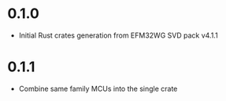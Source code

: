 # 0.1.0

- Initial Rust crates generation from EFM32WG SVD pack v4.1.1

# 0.1.1

- Combine same family MCUs into the single crate
